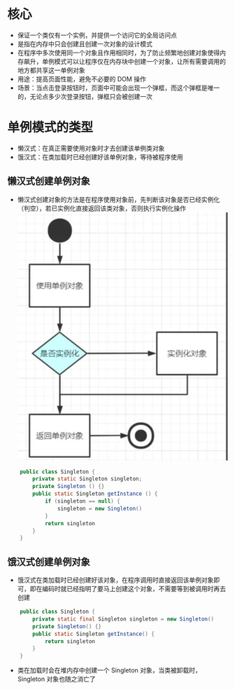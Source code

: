 # 核心
* 保证一个类仅有一个实例，并提供一个访问它的全局访问点
* 是指在内存中只会创建且创建一次对象的设计模式
* 在程序中多次使用同一个对象且作用相同时，为了防止频繁地创建对象使得内存飙升，单例模式可以让程序仅在内存块中创建一个对象，让所有需要调用的地方都共享这一单例对象
* 用途：提高页面性能，避免不必要的 DOM 操作
* 场景：当点击登录按钮时，页面中可能会出现一个弹框，而这个弹框是唯一的，无论点多少次登录按钮，弹框只会被创建一次

# 单例模式的类型
* 懒汉式：在真正需要使用对象时才去创建该单例类对象
* 饿汉式：在类加载时已经创建好该单例对象，等待被程序使用
## 懒汉式创建单例对象
* 懒汉式创建对象的方法是在程序使用对象前，先判断该对象是否已经实例化（判空），若已实例化直接返回该类对象，否则执行实例化操作
![懒汉式](./懒汉式.jpg)
```java
    public class Singleton {
        private static Singleton singleton;
        private Singleton () {}
        public static Singleton getInstance () {
            if (singleton == null) {
                singleton = new Singleton()
            }
            return singleton
        }
    }
```

## 饿汉式创建单例对象
* 饿汉式在类加载时已经创建好该对象，在程序调用时直接返回该单例对象即可，即在编码时就已经指明了要马上创建这个对象，不需要等到被调用时再去创建
```java
    public class Singleton {
        private static final Singleton singleton = new Singleton()
        private Singleton() {}
        public static Singleton getInstance() {
            return singleton
        }
    }
```
* 类在加载时会在堆内存中创建一个 Singleton 对象，当类被卸载时，Singleton 对象也随之消亡了

